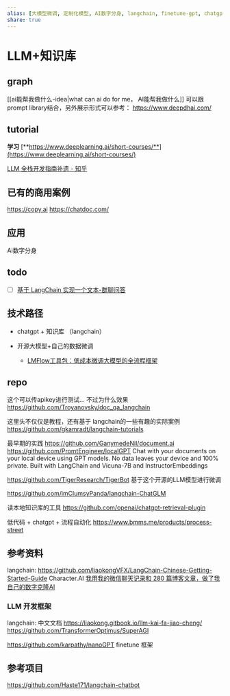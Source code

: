 ```yaml
---
alias: [大模型微调, 定制化模型, AI数字分身, langchain, finetune-gpt, chatgpt微调]
share: true
---
```


# LLM+知识库
## graph
[[ai能帮我做什么-idea|what can ai do for me， AI能帮我做什么]] 可以跟prompt library结合，另外展示形式可以参考： https://www.deepdhai.com/


## tutorial
**学习** [**https://www.deeplearning.ai/short-courses/**](https://www.deeplearning.ai/short-courses/)


[LLM 全栈开发指南补遗 - 知乎](https://zhuanlan.zhihu.com/p/633033220)

## 已有的商用案例

https://copy.ai
https://chatdoc.com/

## 应用
Ai数字分身

## todo
- [ ] [基于 LangChain 实现一个文本-群聊问答](https://liaokong.gitbook.io/llm-kai-fa-jiao-cheng/#gou-jian-ben-di-zhi-shi-ku-wen-da-ji-qi-ren)

## 技术路径
- chatgpt + 知识库 （langchain）


- 开源大模型+自己的数据微调
    - [LMFlow工具包：低成本微调大模型的全流程框架](https://www.bilibili.com/video/BV1Pz4y1q7yA/)


## repo
这个可以传apikey进行测试... 不过为什么效果
https://github.com/Troyanovsky/doc_qa_langchain

这里头不仅仅是教程，还有基于 langchain的一些有趣的实际案例
https://github.com/gkamradt/langchain-tutorials

最早期的实践
https://github.com/GanymedeNil/document.ai
https://github.com/PromtEngineer/localGPT
Chat with your documents on your local device using GPT models. No data leaves your device and 100% private. Built with LangChain and Vicuna-7B and InstructorEmbeddings

https://github.com/TigerResearch/TigerBot 基于这个开源的LLM模型进行微调

https://github.com/imClumsyPanda/langchain-ChatGLM


读本地知识库的工具
https://github.com/openai/chatgpt-retrieval-plugin

低代码 + chatgpt + 流程自动化
https://www.bmms.me/products/process-street

## 参考资料

langchain: https://github.com/liaokongVFX/LangChain-Chinese-Getting-Started-Guide
Character.AI
[我用我的微信聊天记录和 280 篇博客文章，做了我自己的数字克隆AI](https://greatdk.com/1908.html)

### LLM 开发框架
langchain: 中文文档 https://liaokong.gitbook.io/llm-kai-fa-jiao-cheng/
https://github.com/TransformerOptimus/SuperAGI

https://github.com/karpathy/nanoGPT finetune 框架

## 参考项目
https://github.com/Haste171/langchain-chatbot
